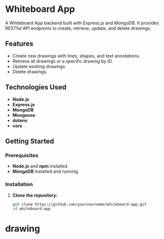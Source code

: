 # Whiteboard App

A Whiteboard App backend built with Express.js and MongoDB. It provides RESTful API endpoints to create, retrieve, update, and delete drawings.

## Features

- Create new drawings with lines, shapes, and text annotations.
- Retrieve all drawings or a specific drawing by ID.
- Update existing drawings.
- Delete drawings.

## Technologies Used

- **Node.js**
- **Express.js**
- **MongoDB**
- **Mongoose**
- **dotenv**
- **cors**

## Getting Started

### Prerequisites

- **Node.js** and **npm** installed.
- **MongoDB** installed and running.

### Installation

1. **Clone the repository:**

   ```bash
   git clone https://github.com/yourusername/whiteboard-app.git
   cd whiteboard-app
   ```
# drawing
